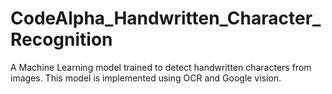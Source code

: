 # CodeAlpha_Handwritten_Character_Recognition
A Machine Learning model trained to detect handwritten characters from images. This model is implemented using OCR and Google vision.
